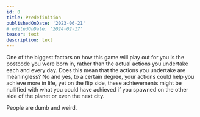 ```yaml
---
id: 0
title: Predefinition
publishedOnDate: '2023-06-21'
# editedOnDate: '2024-02-17'
teaser: text
description: text
---
```


<!-- ## 21/06/2023 Predefinition -->

One of the biggest factors on how this game will play out for you is the postcode you were born in, rather than the actual actions you undertake each and every day. Does this mean that the actions you undertake are meaningless? No and yes, to a certain degree, your actions could help you achieve more in life, yet on the flip side, these achievements might be nullified with what you could have achieved if you spawned on the other side of the planet or even the next city.

People are dumb and weird.

